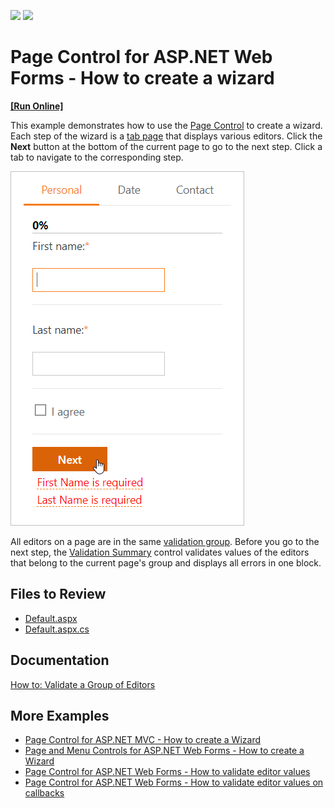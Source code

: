 <!-- default badges list -->
[![](https://img.shields.io/badge/Open_in_DevExpress_Support_Center-FF7200?style=flat-square&logo=DevExpress&logoColor=white)](https://supportcenter.devexpress.com/ticket/details/E3050)
[![](https://img.shields.io/badge/📖_How_to_use_DevExpress_Examples-e9f6fc?style=flat-square)](https://docs.devexpress.com/GeneralInformation/403183)
<!-- default badges end -->
# Page Control for ASP.NET Web Forms - How to create a wizard
<!-- run online -->
**[[Run Online]](https://codecentral.devexpress.com/e3050/)**
<!-- run online end -->

This example demonstrates how to use the [Page Control](https://docs.devexpress.com/AspNet/DevExpress.Web.ASPxPageControl) to create a wizard. Each step of the wizard is a [tab page](https://docs.devexpress.com/AspNet/DevExpress.Web.TabPage) that displays various editors. Click the **Next** button at the bottom of the current page to go to the next step. Click a tab to navigate to the corresponding step.

![Create a Wizard](create-a-wizard.png)

All editors on a page are in the same [validation group](https://docs.devexpress.com/AspNet/DevExpress.Web.ValidationSettings.ValidationGroup). Before you go to the next step, the [Validation Summary](https://docs.devexpress.com/AspNet/11626/components/data-editors/validationsummary) control validates values of the editors that belong to the current page's group and displays all errors in one block.

## Files to Review

* [Default.aspx](./CS/Default.aspx)
* [Default.aspx.cs](./CS/Default.aspx.cs) 

## Documentation

[How to: Validate a Group of Editors](https://docs.devexpress.com/AspNet/11132/components/data-editors/common-concepts/validation/examples/how-to-validate-a-group-of-editors)

## More Examples

- [Page Control for ASP.NET MVC - How to create a Wizard](https://github.com/DevExpress-Examples/how-to-organize-wizard-interface-within-pagecontrol-extension-e3403)
- [Page and Menu Controls for ASP.NET Web Forms - How to create a Wizard](https://github.com/DevExpress-Examples/how-to-organize-wizard-interface-within-aspxpagecontrol-and-aspxmenu-e3052)
- [Page Control for ASP.NET Web Forms - How to validate editor values](https://github.com/DevExpress-Examples/validation-within-a-multi-page-container-e12)
- [Page Control for ASP.NET Web Forms - How to validate editor values on callbacks](https://github.com/DevExpress-Examples/validation-within-a-multipage-container-on-callbacks-e334)
